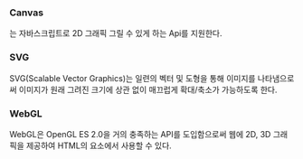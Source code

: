 <h3>Canvas</h3> 
<canvas>는 자바스크립트로 2D 그래픽 그릴 수 있게 하는 Api를 지원한다. <br>
<h3>SVG</h3>
SVG(Scalable Vector Graphics)는 일련의 벡터 및 도형을 통해 이미지를 나타냄으로써 이미지가 원래 그려진 크기에 상관 없이 매끄럽게 확대/축소가 가능하도록 한다.<br>
<h3>WebGL</h3>
WebGL은 OpenGL ES 2.0을 거의 충족하는 API를 도입함으로써 웹에 2D, 3D 그래픽을 제공하여 HTML의 <canvas> 요소에서 사용할 수 있다. <br>
<br>
